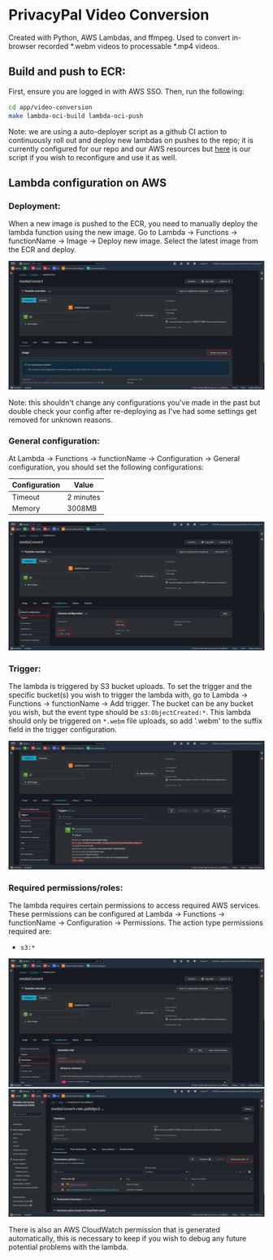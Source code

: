 # PrivacyPal Video Conversion

Created with Python, AWS Lambdas, and ffmpeg. Used to convert in-browser recorded *.webm videos to processable *.mp4 videos.

## Build and push to ECR:
First, ensure you are logged in with AWS SSO. Then, run the following:
```bash
cd app/video-conversion
make lambda-oci-build lambda-oci-push
```
Note: we are using a auto-deployer script as a github CI action to continuously roll out and deploy new lambdas on pushes to the repo; it is currently configured for our repo and our AWS resources but [here](../../.github/workflows/build-ci.yaml) is our script if you wish to reconfigure and use it as well.

## Lambda configuration on AWS

### Deployment:
When a new image is pushed to the ECR, you need to manually deploy the lambda function using the new image. Go to Lambda -> Functions -> functionName -> Image -> Deploy new image. Select the latest image from the ECR and deploy.

![Lambda Deploy Page](./images/lambda_deploy.png)

Note: this shouldn't change any configurations you've made in the past but double check your config after re-deploying as I've had some settings get removed for unknown reasons.

### General configuration:
At Lambda -> Functions -> functionName -> Configuration -> General configuration, you should set the following configurations:

|Configuration|Value|
|--|--|
|Timeout|2 minutes|
|Memory|3008MB|

![Lambda General Configuration](./images/lambda_general_config.png)

### Trigger:
The lambda is triggered by S3 bucket uploads. To set the trigger and the specific bucket(s) you wish to trigger the lambda with, go to Lambda -> Functions -> functionName -> Add trigger. The bucket can be any bucket you wish, but the event type should be `s3:ObjectCreated:*`. This lambda should only be triggered on `*.webm` file uploads, so add '.webm' to the suffix field in the trigger configuration.

![Lambda Trigger Configuration](./images/lambda_trigger_config.png)

### Required permissions/roles:
The lambda requires certain permissions to access required AWS services. These permissions can be configured at Lambda -> Functions -> functionName -> Configuration -> Permissions. The action type permissions required are:
 - `s3:*`

![Lambda Role Page](./images/lambda_role_page.png)
![Lambda Role Configuration](./images/lambda_role_config.png)

There is also an AWS CloudWatch permission that is generated automatically, this is necessary to keep if you wish to debug any future potential problems with the lambda.

